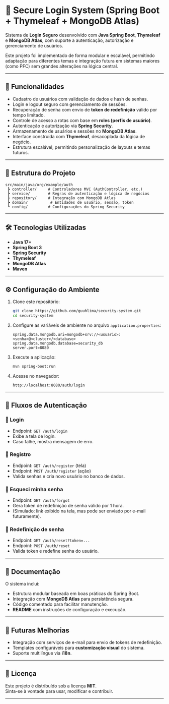 # 🔐 Secure Login System (Spring Boot + Thymeleaf + MongoDB Atlas)

Sistema de **Login Seguro** desenvolvido com **Java Spring Boot**, **Thymeleaf** e **MongoDB Atlas**, com suporte a autenticação, autorização e gerenciamento de usuários.  

Este projeto foi implementado de forma modular e escalável, permitindo adaptação para diferentes temas e integração futura em sistemas maiores (como PFC) sem grandes alterações na lógica central.

---

## 🚀 Funcionalidades

- Cadastro de usuários com validação de dados e hash de senhas.
- Login e logout seguro com gerenciamento de sessões.
- Recuperação de senha com envio de **token de redefinição** válido por tempo limitado.
- Controle de acesso a rotas com base em **roles (perfis de usuário)**.
- Autenticação e autorização via **Spring Security**.
- Armazenamento de usuários e sessões no **MongoDB Atlas**.
- Interface construída com **Thymeleaf**, desacoplada da lógica de negócio.
- Estrutura escalável, permitindo personalização de layouts e temas futuros.

---

## 📂 Estrutura do Projeto

```
src/main/java/org/example/auth
 ┣ controller/     # Controladores MVC (AuthController, etc.)
 ┣ service/        # Regras de autenticação e lógica de negócios
 ┣ repository/     # Integração com MongoDB Atlas
 ┣ domain/          # Entidades de usuário, sessão, token
 ┗ config/         # Configurações do Spring Security
```

---

## 🛠 Tecnologias Utilizadas

- **Java 17+**
- **Spring Boot 3**
- **Spring Security**
- **Thymeleaf**
- **MongoDB Atlas**
- **Maven**

---

## ⚙️ Configuração do Ambiente

1. Clone este repositório:
   ```bash
   git clone https://github.com/guuhlima/security-system.git
   cd security-system
   ```

2. Configure as variáveis de ambiente no arquivo `application.properties`:
   ```properties
   spring.data.mongodb.uri=mongodb+srv://<usuario>:<senha>@<cluster>/<database>
   spring.data.mongodb.database=security_db
   server.port=8080
   ```

3. Execute a aplicação:
   ```bash
   mvn spring-boot:run
   ```

4. Acesse no navegador:
   ```
   http://localhost:8080/auth/login
   ```

---

## 🔑 Fluxos de Autenticação

### 📌 Login
- Endpoint: `GET /auth/login`
- Exibe a tela de login.  
- Caso falhe, mostra mensagem de erro.

### 📌 Registro
- Endpoint: `GET /auth/register` (tela)  
- Endpoint: `POST /auth/register` (ação)  
- Valida senhas e cria novo usuário no banco de dados.  

### 📌 Esqueci minha senha
- Endpoint: `GET /auth/forgot`  
- Gera token de redefinição de senha válido por 1 hora.  
- (Simulado: link exibido na tela, mas pode ser enviado por e-mail futuramente).  

### 📌 Redefinição de senha
- Endpoint: `GET /auth/reset?token=...`  
- Endpoint: `POST /auth/reset`  
- Valida token e redefine senha do usuário.  

---

## 📖 Documentação

O sistema inclui:
- Estrutura modular baseada em boas práticas do Spring Boot.
- Integração com **MongoDB Atlas** para persistência segura.
- Código comentado para facilitar manutenção.
- **README** com instruções de configuração e execução.

---

## 📌 Futuras Melhorias

- Integração com serviços de e-mail para envio de tokens de redefinição.  
- Templates configuráveis para **customização visual** do sistema.  
- Suporte multilíngue via **i18n**.  

---

## 📜 Licença

Este projeto é distribuído sob a licença **MIT**.  
Sinta-se à vontade para usar, modificar e contribuir.

---
